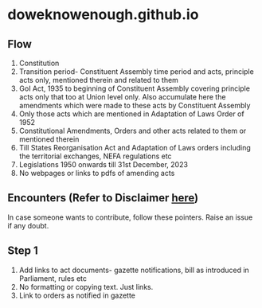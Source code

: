 # doweknowenough.github.io

## Flow
1. Constitution
2. Transition period- Constituent Assembly time period and acts, principle acts only, mentioned therein and related to them
3. GoI Act, 1935 to beginning of Constituent Assembly covering principle acts only that too at Union level only. Also accumulate here the amendments which were made to these acts by Constituent Assembly
4. Only those acts which are mentioned in Adaptation of Laws Order of 1952
5. Constitutional Amendments, Orders and other acts related to them or mentioned therein
6. Till States Reorganisation Act and Adaptation of Laws orders including the territorial exchanges, NEFA regulations etc
7. Legislations 1950 onwards till 31st December, 2023
8. No webpages or links to pdfs of amending acts


## Encounters (Refer to Disclaimer [here](./laws-orders/))

In case someone wants to contribute, follow these pointers. Raise an issue if any doubt.

## Step 1
1. Add links to act documents- gazette notifications, bill as introduced in Parliament, rules etc
2. No formatting or copying text. Just links.
3. Link to orders as notified in gazette